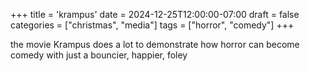 +++
title = 'krampus'
date = 2024-12-25T12:00:00-07:00
draft = false
categories = ["christmas", "media"]
tags = ["horror", "comedy"]
+++

the movie Krampus does a lot to demonstrate how horror can become comedy with just a bouncier, happier, foley